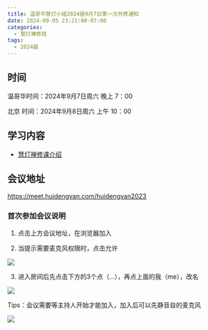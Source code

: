 ```yaml
---
title: 温哥华慧灯小组2024届9月7日第一次共修通知
date: 2024-09-05 23:21:00-07:00
categories:
  - 慧灯禅修班
tags:
  - 2024届
---
```

## 时间


温哥华时间：2024年9月7日周六 晚上 7：00


北京   时间：2024年9月8日周六 上午 10：00




## 学习内容


* [慧灯禅修课介绍](http://huidengchanxiu.net/wsb/book1/b1-0)


## 会议地址


<https://meet.huidengvan.com/huidengvan2023>
###  首次参加会议说明
1.  点击上方会议地址，在浏览器加入


2. 当提示需要麦克风权限时，点击允许


![](/f/up/jetsi_allow_mic.png)  


3. 进入房间后先点击下方的3个点（...），再点上面的我（me），改名


![](/f/up/jetsi_chage_name.jpeg)


Tips：会议需要等主持人开始才能加入，加入后可以先静音自的麦克风


![](/f/up/jetsi_mute_mic.png)   


